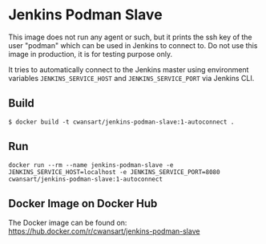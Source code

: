 # Jenkins Podman Slave
This image does not run any agent or such, but it prints the ssh key of the user "podman" which can be used in Jenkins to connect to. Do not use this image in production, it is for testing purpose only.

It tries to automatically connect to the Jenkins master using environment variables `JENKINS_SERVICE_HOST` and `JENKINS_SERVICE_PORT` via Jenkins CLI.

## Build

```
$ docker build -t cwansart/jenkins-podman-slave:1-autoconnect .
```

## Run

```
docker run --rm --name jenkins-podman-slave -e JENKINS_SERVICE_HOST=localhost -e JENKINS_SERVICE_PORT=8080 cwansart/jenkins-podman-slave:1-autoconnect
```

## Docker Image on Docker Hub

The Docker image can be found on: https://hub.docker.com/r/cwansart/jenkins-podman-slave
